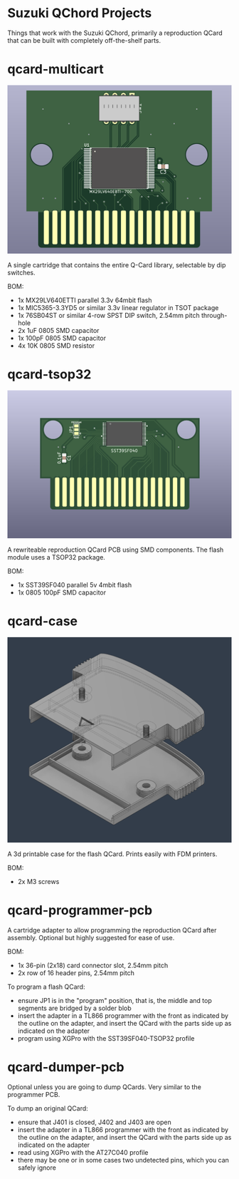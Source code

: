 # Suzuki QChord Projects

Things that work with the Suzuki QChord, primarily a reproduction QCard that can be built with completely off-the-shelf parts.

# qcard-multicart

![PCB rendering](docs/multicart-front.png)

A single cartridge that contains the entire Q-Card library, selectable by dip switches.

BOM:

* 1x MX29LV640ETTI parallel 3.3v 64mbit flash
* 1x MIC5365-3.3YD5 or similar 3.3v linear regulator in TSOT package
* 1x 76SB04ST or similar 4-row SPST DIP switch, 2.54mm pitch through-hole
* 2x 1uF 0805 SMD capacitor
* 1x 100pF 0805 SMD capacitor
* 4x 10K 0805 SMD resistor

# qcard-tsop32

![PCB rendering](docs/screenshot-pcb.png)

A rewriteable reproduction QCard PCB using SMD components. The flash module uses a TSOP32 package.

BOM:

* 1x SST39SF040 parallel 5v 4mbit flash
* 1x 0805 100pF SMD capacitor

# qcard-case

![Case rendering](docs/screenshot-case.png)

A 3d printable case for the flash QCard. Prints easily with FDM printers.

BOM:

* 2x M3 screws

# qcard-programmer-pcb

A cartridge adapter to allow programming the reproduction QCard after assembly. Optional but highly suggested for ease of use.

BOM:

* 1x 36-pin (2x18) card connector slot, 2.54mm pitch
* 2x row of 16 header pins, 2.54mm pitch

To program a flash QCard:

* ensure JP1 is in the "program" position, that is, the middle and top segments are bridged by a solder blob
* insert the adapter in a TL866 programmer with the front as indicated by the outline on the adapter, and insert the QCard with the parts side up as indicated on the adapter
* program using XGPro with the SST39SF040-TSOP32 profile

# qcard-dumper-pcb

Optional unless you are going to dump QCards. Very similar to the programmer PCB.

To dump an original QCard:

* ensure that J401 is closed, J402 and J403 are open
* insert the adapter in a TL866 programmer with the front as indicated by the outline on the adapter, and insert the QCard with the parts side up as indicated on the adapter
* read using XGPro with the AT27C040 profile
* there may be one or in some cases two undetected pins, which you can safely ignore